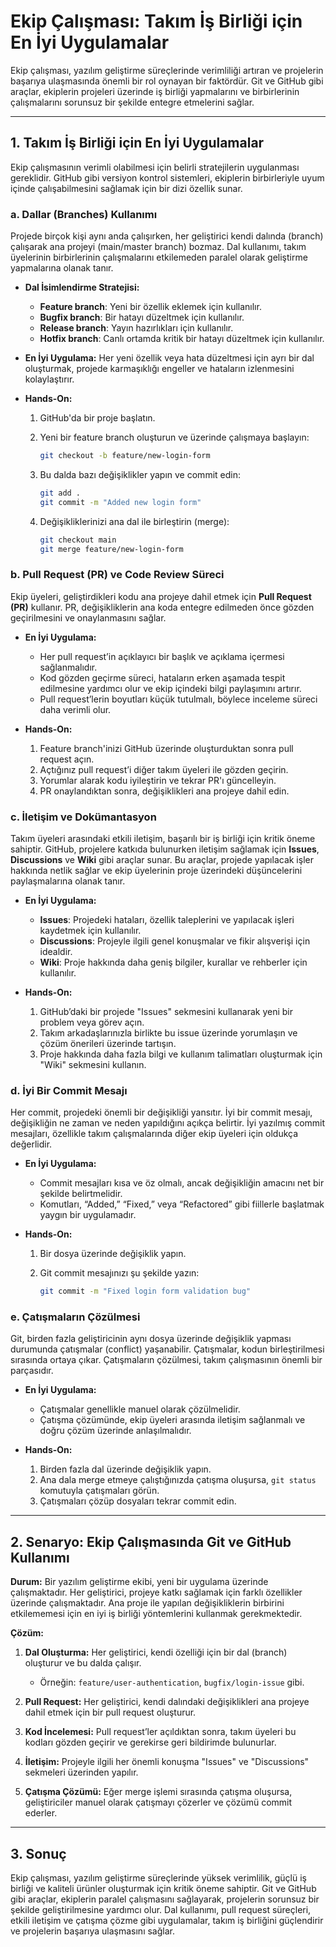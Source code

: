 # **Ekip Çalışması: Takım İş Birliği için En İyi Uygulamalar**

Ekip çalışması, yazılım geliştirme süreçlerinde verimliliği artıran ve projelerin başarıya ulaşmasında önemli bir rol oynayan bir faktördür. Git ve GitHub gibi araçlar, ekiplerin projeleri üzerinde iş birliği yapmalarını ve birbirlerinin çalışmalarını sorunsuz bir şekilde entegre etmelerini sağlar. 

---

## **1. Takım İş Birliği için En İyi Uygulamalar**

Ekip çalışmasının verimli olabilmesi için belirli stratejilerin uygulanması gereklidir. GitHub gibi versiyon kontrol sistemleri, ekiplerin birbirleriyle uyum içinde çalışabilmesini sağlamak için bir dizi özellik sunar.

### **a. Dallar (Branches) Kullanımı**

Projede birçok kişi aynı anda çalışırken, her geliştirici kendi dalında (branch) çalışarak ana projeyi (main/master branch) bozmaz. Dal kullanımı, takım üyelerinin birbirlerinin çalışmalarını etkilemeden paralel olarak geliştirme yapmalarına olanak tanır.

- **Dal İsimlendirme Stratejisi:**
  - **Feature branch**: Yeni bir özellik eklemek için kullanılır.
  - **Bugfix branch**: Bir hatayı düzeltmek için kullanılır.
  - **Release branch**: Yayın hazırlıkları için kullanılır.
  - **Hotfix branch**: Canlı ortamda kritik bir hatayı düzeltmek için kullanılır.

- **En İyi Uygulama:**
  Her yeni özellik veya hata düzeltmesi için ayrı bir dal oluşturmak, projede karmaşıklığı engeller ve hataların izlenmesini kolaylaştırır.

- **Hands-On:**
  1. GitHub'da bir proje başlatın.
  2. Yeni bir feature branch oluşturun ve üzerinde çalışmaya başlayın:

     ```bash
     git checkout -b feature/new-login-form
     ```

  3. Bu dalda bazı değişiklikler yapın ve commit edin:

     ```bash
     git add .
     git commit -m "Added new login form"
     ```

  4. Değişikliklerinizi ana dal ile birleştirin (merge):

     ```bash
     git checkout main
     git merge feature/new-login-form
     ```

### **b. Pull Request (PR) ve Code Review Süreci**

Ekip üyeleri, geliştirdikleri kodu ana projeye dahil etmek için **Pull Request (PR)** kullanır. PR, değişikliklerin ana koda entegre edilmeden önce gözden geçirilmesini ve onaylanmasını sağlar.

- **En İyi Uygulama:**
  - Her pull request’in açıklayıcı bir başlık ve açıklama içermesi sağlanmalıdır.
  - Kod gözden geçirme süreci, hataların erken aşamada tespit edilmesine yardımcı olur ve ekip içindeki bilgi paylaşımını artırır.
  - Pull request’lerin boyutları küçük tutulmalı, böylece inceleme süreci daha verimli olur.

- **Hands-On:**
  1. Feature branch'inizi GitHub üzerinde oluşturduktan sonra pull request açın.
  2. Açtığınız pull request’i diğer takım üyeleri ile gözden geçirin.
  3. Yorumlar alarak kodu iyileştirin ve tekrar PR'ı güncelleyin.
  4. PR onaylandıktan sonra, değişiklikleri ana projeye dahil edin.

### **c. İletişim ve Dokümantasyon**

Takım üyeleri arasındaki etkili iletişim, başarılı bir iş birliği için kritik öneme sahiptir. GitHub, projelere katkıda bulunurken iletişim sağlamak için **Issues**, **Discussions** ve **Wiki** gibi araçlar sunar. Bu araçlar, projede yapılacak işler hakkında netlik sağlar ve ekip üyelerinin proje üzerindeki düşüncelerini paylaşmalarına olanak tanır.

- **En İyi Uygulama:**
  - **Issues**: Projedeki hataları, özellik taleplerini ve yapılacak işleri kaydetmek için kullanılır.
  - **Discussions**: Projeyle ilgili genel konuşmalar ve fikir alışverişi için idealdir.
  - **Wiki**: Proje hakkında daha geniş bilgiler, kurallar ve rehberler için kullanılır.

- **Hands-On:**
  1. GitHub’daki bir projede "Issues" sekmesini kullanarak yeni bir problem veya görev açın.
  2. Takım arkadaşlarınızla birlikte bu issue üzerinde yorumlaşın ve çözüm önerileri üzerinde tartışın.
  3. Proje hakkında daha fazla bilgi ve kullanım talimatları oluşturmak için "Wiki" sekmesini kullanın.

### **d. İyi Bir Commit Mesajı**

Her commit, projedeki önemli bir değişikliği yansıtır. İyi bir commit mesajı, değişikliğin ne zaman ve neden yapıldığını açıkça belirtir. İyi yazılmış commit mesajları, özellikle takım çalışmalarında diğer ekip üyeleri için oldukça değerlidir.

- **En İyi Uygulama:**
  - Commit mesajları kısa ve öz olmalı, ancak değişikliğin amacını net bir şekilde belirtmelidir.
  - Komutları, “Added,” “Fixed,” veya “Refactored” gibi fiillerle başlatmak yaygın bir uygulamadır.

- **Hands-On:**
  1. Bir dosya üzerinde değişiklik yapın.
  2. Git commit mesajınızı şu şekilde yazın:

     ```bash
     git commit -m "Fixed login form validation bug"
     ```

### **e. Çatışmaların Çözülmesi**

Git, birden fazla geliştiricinin aynı dosya üzerinde değişiklik yapması durumunda çatışmalar (conflict) yaşanabilir. Çatışmalar, kodun birleştirilmesi sırasında ortaya çıkar. Çatışmaların çözülmesi, takım çalışmasının önemli bir parçasıdır.

- **En İyi Uygulama:**
  - Çatışmalar genellikle manuel olarak çözülmelidir.
  - Çatışma çözümünde, ekip üyeleri arasında iletişim sağlanmalı ve doğru çözüm üzerinde anlaşılmalıdır.

- **Hands-On:**
  1. Birden fazla dal üzerinde değişiklik yapın.
  2. Ana dala merge etmeye çalıştığınızda çatışma oluşursa, `git status` komutuyla çatışmaları görün.
  3. Çatışmaları çözüp dosyaları tekrar commit edin.

---

## **2. Senaryo: Ekip Çalışmasında Git ve GitHub Kullanımı**

**Durum:**
Bir yazılım geliştirme ekibi, yeni bir uygulama üzerinde çalışmaktadır. Her geliştirici, projeye katkı sağlamak için farklı özellikler üzerinde çalışmaktadır. Ana proje ile yapılan değişikliklerin birbirini etkilememesi için en iyi iş birliği yöntemlerini kullanmak gerekmektedir.

**Çözüm:**

1. **Dal Oluşturma:** Her geliştirici, kendi özelliği için bir dal (branch) oluşturur ve bu dalda çalışır.
   - Örneğin: `feature/user-authentication`, `bugfix/login-issue` gibi.

2. **Pull Request:** Her geliştirici, kendi dalındaki değişiklikleri ana projeye dahil etmek için bir pull request oluşturur.

3. **Kod İncelemesi:** Pull request’ler açıldıktan sonra, takım üyeleri bu kodları gözden geçirir ve gerekirse geri bildirimde bulunurlar.

4. **İletişim:** Projeyle ilgili her önemli konuşma "Issues" ve "Discussions" sekmeleri üzerinden yapılır.

5. **Çatışma Çözümü:** Eğer merge işlemi sırasında çatışma oluşursa, geliştiriciler manuel olarak çatışmayı çözerler ve çözümü commit ederler.

---

## **3. Sonuç**

Ekip çalışması, yazılım geliştirme süreçlerinde yüksek verimlilik, güçlü iş birliği ve kaliteli ürünler oluşturmak için kritik öneme sahiptir. Git ve GitHub gibi araçlar, ekiplerin paralel çalışmasını sağlayarak, projelerin sorunsuz bir şekilde geliştirilmesine yardımcı olur. Dal kullanımı, pull request süreçleri, etkili iletişim ve çatışma çözme gibi uygulamalar, takım iş birliğini güçlendirir ve projelerin başarıya ulaşmasını sağlar.
